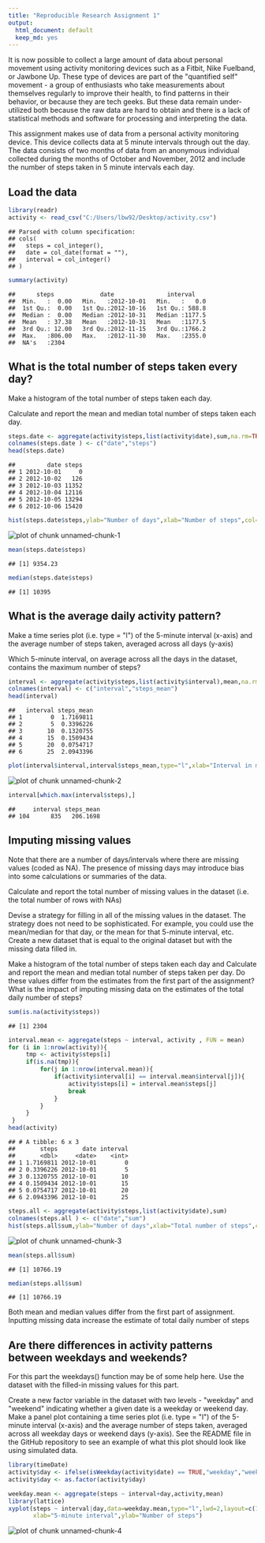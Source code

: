 ```yaml
---
title: "Reproducible Research Assignment 1"
output:
  html_document: default
  keep_md: yes
---
```



It is now possible to collect a large amount of data about personal movement using activity monitoring devices such as a Fitbit, Nike Fuelband, or Jawbone Up. These type of devices are part of the "quantified self" movement - a group of enthusiasts who take measurements about themselves regularly to improve their health, to find patterns in their behavior, or because they are tech geeks. But these data remain under-utilized both because the raw data are hard to obtain and there is a lack of statistical methods and software for processing and interpreting the data.

This assignment makes use of data from a personal activity monitoring device. This device collects data at 5 minute intervals through out the day. The data consists of two months of data from an anonymous individual collected during the months of October and November, 2012 and include the number of steps taken in 5 minute intervals each day.

## Load the data


```r
library(readr)
activity <- read_csv("C:/Users/lbw92/Desktop/activity.csv")
```

```
## Parsed with column specification:
## cols(
##   steps = col_integer(),
##   date = col_date(format = ""),
##   interval = col_integer()
## )
```

```r
summary(activity)
```

```
##      steps             date               interval     
##  Min.   :  0.00   Min.   :2012-10-01   Min.   :   0.0  
##  1st Qu.:  0.00   1st Qu.:2012-10-16   1st Qu.: 588.8  
##  Median :  0.00   Median :2012-10-31   Median :1177.5  
##  Mean   : 37.38   Mean   :2012-10-31   Mean   :1177.5  
##  3rd Qu.: 12.00   3rd Qu.:2012-11-15   3rd Qu.:1766.2  
##  Max.   :806.00   Max.   :2012-11-30   Max.   :2355.0  
##  NA's   :2304
```

## What is the total number of steps taken every day?

Make a histogram of the total number of steps taken each day.

Calculate and report the mean and median total number of steps taken each day.


```r
steps.date <- aggregate(activity$steps,list(activity$date),sum,na.rm=TRUE)
colnames(steps.date ) <- c("date","steps")
head(steps.date)
```

```
##         date steps
## 1 2012-10-01     0
## 2 2012-10-02   126
## 3 2012-10-03 11352
## 4 2012-10-04 12116
## 5 2012-10-05 13294
## 6 2012-10-06 15420
```

```r
hist(steps.date$steps,ylab="Number of days",xlab="Number of steps",col="red",main="Histogram of steps each day")
```

![plot of chunk unnamed-chunk-1](figure/unnamed-chunk-1-1.png)

```r
mean(steps.date$steps)
```

```
## [1] 9354.23
```

```r
median(steps.date$steps)
```

```
## [1] 10395
```

## What is the average daily activity pattern?

Make a time series plot (i.e. type = "l") of the 5-minute interval (x-axis) and the average number of steps taken, averaged across all days (y-axis)

Which 5-minute interval, on average across all the days in the dataset, contains the maximum number of steps?


```r
interval <- aggregate(activity$steps,list(activity$interval),mean,na.rm=TRUE)
colnames(interval) <- c("interval","steps_mean")
head(interval)
```

```
##   interval steps_mean
## 1        0  1.7169811
## 2        5  0.3396226
## 3       10  0.1320755
## 4       15  0.1509434
## 5       20  0.0754717
## 6       25  2.0943396
```

```r
plot(interval$interval,interval$steps_mean,type="l",xlab="Interval in minutes",ylab="Average number of steps",main="Time series plot")
```

![plot of chunk unnamed-chunk-2](figure/unnamed-chunk-2-1.png)

```r
interval[which.max(interval$steps),]
```

```
##     interval steps_mean
## 104      835   206.1698
```

## Imputing missing values

Note that there are a number of days/intervals where there are missing values (coded as NA). The presence of missing days may introduce bias into some calculations or summaries of the data.

Calculate and report the total number of missing values in the dataset (i.e. the total number of rows with NAs)

Devise a strategy for filling in all of the missing values in the dataset. The strategy does not need to be sophisticated. For example, you could use the mean/median for that day, or the mean for that 5-minute interval, etc.
Create a new dataset that is equal to the original dataset but with the missing data filled in.

Make a histogram of the total number of steps taken each day and Calculate and report the mean and median total number of steps taken per day. Do these values differ from the estimates from the first part of the assignment? What is the impact of imputing missing data on the estimates of the total daily number of steps?


```r
sum(is.na(activity$steps))
```

```
## [1] 2304
```

```r
interval.mean <- aggregate(steps ~ interval, activity , FUN = mean)
for (i in 1:nrow(activity)){
     tmp <- activity$steps[i]
     if(is.na(tmp)){
         for(j in 1:nrow(interval.mean)){
             if(activity$interval[i] == interval.mean$interval[j]){
                 activity$steps[i] = interval.mean$steps[j]
                 break
             }
         }
     }  
 }
head(activity)
```

```
## # A tibble: 6 x 3
##       steps       date interval
##       <dbl>     <date>    <int>
## 1 1.7169811 2012-10-01        0
## 2 0.3396226 2012-10-01        5
## 3 0.1320755 2012-10-01       10
## 4 0.1509434 2012-10-01       15
## 5 0.0754717 2012-10-01       20
## 6 2.0943396 2012-10-01       25
```

```r
steps.all <- aggregate(activity$steps,list(activity$date),sum)
colnames(steps.all ) <- c("date","sum")
hist(steps.all$sum,ylab="Number of days",xlab="Total number of steps",col="blue",main="Histogram of total number of steps each day")
```

![plot of chunk unnamed-chunk-3](figure/unnamed-chunk-3-1.png)

```r
mean(steps.all$sum)
```

```
## [1] 10766.19
```

```r
median(steps.all$sum)
```

```
## [1] 10766.19
```
Both mean and median values differ from the first part of assignment. Inputting missing data increase the estimate of total daily number of steps

## Are there differences in activity patterns between weekdays and weekends?

For this part the weekdays() function may be of some help here. Use the dataset with the filled-in missing values for this part.

Create a new factor variable in the dataset with two levels - "weekday" and "weekend" indicating whether a given date is a weekday or weekend day.
Make a panel plot containing a time series plot (i.e. type = "l") of the 5-minute interval (x-axis) and the average number of steps taken, averaged across all weekday days or weekend days (y-axis). See the README file in the GitHub repository to see an example of what this plot should look like using simulated data.


```r
library(timeDate)
activity$day <- ifelse(isWeekday(activity$date) == TRUE,"weekday","weekend")
activity$day <- as.factor(activity$day)

weekday.mean <- aggregate(steps ~ interval+day,activity,mean)
library(lattice)
xyplot(steps ~ interval|day,data=weekday.mean,type="l",lwd=2,layout=c(1,2),
       xlab="5-minute interval",ylab="Number of steps")
```

![plot of chunk unnamed-chunk-4](figure/unnamed-chunk-4-1.png)
